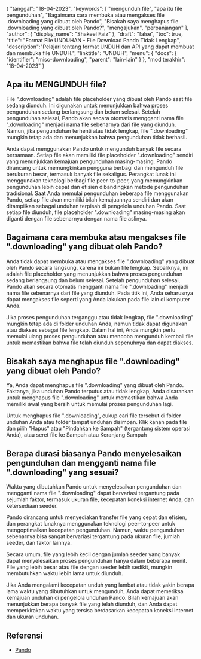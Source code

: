 {
"tanggal": "18-04-2023",
  "keywords": [
"mengunduh file",
"apa itu file pengunduhan",
"Bagaimana cara membuka atau mengakses file .downloading yang dibuat oleh Pando",
"Bisakah saya menghapus file .downloading yang dibuat oleh Pando?",
"mengajukan",
"perpanjangan"
],
  "author": {
"display_name": "Shakeel Faiz"
},
"draft": "false",
"toc": true,
"title": "Format File UNDUHAN - File Download Pando Tidak Lengkap",
  "description":"Pelajari tentang format UNDUH dan API yang dapat membuat dan membuka file UNDUH.",
"linktitle": "UNDUH",
  "menu": {
    "docs": {
      "identifier": "misc-downloading",
"parent": "lain-lain"
}
},
"mod terakhir": "18-04-2023"
}

## Apa itu MENGUNDUH file?

File ".downloading" adalah file placeholder yang dibuat oleh Pando saat file sedang diunduh. Ini digunakan untuk menunjukkan bahwa proses pengunduhan sedang berlangsung dan belum selesai. Setelah pengunduhan selesai, Pando akan secara otomatis mengganti nama file ".downloading" menjadi nama file sebenarnya dari file yang diunduh. Namun, jika pengunduhan terhenti atau tidak lengkap, file ".downloading" mungkin tetap ada dan menunjukkan bahwa pengunduhan tidak berhasil.

Anda dapat menggunakan Pando untuk mengunduh banyak file secara bersamaan. Setiap file akan memiliki file placeholder ".downloading" sendiri yang menunjukkan kemajuan pengunduhan masing-masing. Pando dirancang untuk memungkinkan pengguna berbagi dan mengunduh file berukuran besar, termasuk banyak file sekaligus. Perangkat lunak ini menggunakan teknologi berbagi file peer-to-peer, yang memungkinkan pengunduhan lebih cepat dan efisien dibandingkan metode pengunduhan tradisional. Saat Anda memulai pengunduhan beberapa file menggunakan Pando, setiap file akan memiliki bilah kemajuannya sendiri dan akan ditampilkan sebagai unduhan terpisah di pengelola unduhan Pando. Saat setiap file diunduh, file placeholder ".downloading" masing-masing akan diganti dengan file sebenarnya dengan nama file aslinya.

## Bagaimana cara membuka atau mengakses file ".downloading" yang dibuat oleh Pando?

Anda tidak dapat membuka atau mengakses file ".downloading" yang dibuat oleh Pando secara langsung, karena ini bukan file lengkap. Sebaliknya, ini adalah file placeholder yang menunjukkan bahwa proses pengunduhan sedang berlangsung dan belum selesai. Setelah pengunduhan selesai, Pando akan secara otomatis mengganti nama file ".downloading" menjadi nama file sebenarnya dari file yang diunduh. Pada titik ini, Anda seharusnya dapat mengakses file seperti yang Anda lakukan pada file lain di komputer Anda.

Jika proses pengunduhan terganggu atau tidak lengkap, file ".downloading" mungkin tetap ada di folder unduhan Anda, namun tidak dapat digunakan atau diakses sebagai file lengkap. Dalam hal ini, Anda mungkin perlu memulai ulang proses pengunduhan atau mencoba mengunduh kembali file untuk memastikan bahwa file telah diunduh sepenuhnya dan dapat diakses.

## Bisakah saya menghapus file ".downloading" yang dibuat oleh Pando?

Ya, Anda dapat menghapus file ".downloading" yang dibuat oleh Pando. Faktanya, jika unduhan Pando terputus atau tidak lengkap, Anda disarankan untuk menghapus file ".downloading" untuk memastikan bahwa Anda memiliki awal yang bersih untuk memulai proses pengunduhan lagi.

Untuk menghapus file ".downloading", cukup cari file tersebut di folder unduhan Anda atau folder tempat unduhan disimpan. Klik kanan pada file dan pilih "Hapus" atau "Pindahkan ke Sampah" (tergantung sistem operasi Anda), atau seret file ke Sampah atau Keranjang Sampah

## Berapa durasi biasanya Pando menyelesaikan pengunduhan dan mengganti nama file ".downloading" yang sesuai?

Waktu yang dibutuhkan Pando untuk menyelesaikan pengunduhan dan mengganti nama file ".downloading" dapat bervariasi tergantung pada sejumlah faktor, termasuk ukuran file, kecepatan koneksi internet Anda, dan ketersediaan seeder.

Pando dirancang untuk menyediakan transfer file yang cepat dan efisien, dan perangkat lunaknya menggunakan teknologi peer-to-peer untuk mengoptimalkan kecepatan pengunduhan. Namun, waktu pengunduhan sebenarnya bisa sangat bervariasi tergantung pada ukuran file, jumlah seeder, dan faktor lainnya.

Secara umum, file yang lebih kecil dengan jumlah seeder yang banyak dapat menyelesaikan proses pengunduhan hanya dalam beberapa menit. File yang lebih besar atau file dengan seeder lebih sedikit, mungkin membutuhkan waktu lebih lama untuk diunduh.

Jika Anda mengalami kecepatan unduh yang lambat atau tidak yakin berapa lama waktu yang dibutuhkan untuk mengunduh, Anda dapat memeriksa kemajuan unduhan di pengelola unduhan Pando. Bilah kemajuan akan menunjukkan berapa banyak file yang telah diunduh, dan Anda dapat memperkirakan waktu yang tersisa berdasarkan kecepatan koneksi internet dan ukuran unduhan.

## Referensi
* [Pando](https://download.cnet.com/Pando/3000-2196_4-10546621.html)

